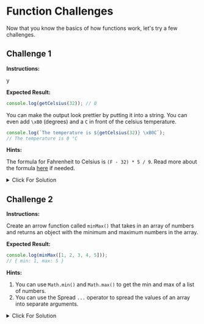 # Function Challenges

Now that you know the basics of how functions work, let's try a few challenges.

## Challenge 1

**Instructions:**

y

**Expected Result:**

```JavaScript
console.log(getCelsius(32)); // 0
```

You can make the output look prettier by putting it into a string. You can even add `\xB0` (degrees) and a `C` in front of the celsius temperature.

```JavaScript
console.log(`The temperature is ${getCelsius(32)} \xB0C`);
// The temperature is 0 °C
```

**Hints:**

The formula for Fahrenheit to Celsius is `(F - 32) * 5 / 9`. Read more about the formula [here](https://www.cuemath.com/fahrenheit-to-celsius-formula/) if needed.

<details>
  <summary>Click For Solution</summary>
  
```JavaScript
//Solution Here
const getCelsius = (fahrenheit) => (fahrenheit - 32) * (5 / 9);

console.log(`The temperature is ${getCelsius(32)} \xB0C`);

````

</details>


## Challenge 2

**Instructions:**

Create an arrow function called `minMax()` that takes in an array of numbers and returns an object with the minimum and maximum numbers in the array.

**Expected Result:**

```JavaScript
console.log(minMax([1, 2, 3, 4, 5]));
// { min: 1, max: 5 }
````

**Hints:**

1.  You can use `Math.min()` and `Math.max()` to get the min and max of a list of numbers.
2.  You can use the Spread `...` operator to spread the values of an array into separate arguments.

<details>
  <summary>Click For Solution</summary>
  
  ```JavaScript

//Solution

```
const minMax = (num) => ({
min: Math.min(...num),
max: Math.max(...num),
});

console.log(minMax([1, 2, 3, 4, 5]));

```

</details>

## Challenge 3

Create an IIFE (Immediately Invoked Function Expression) that takes in the length and width of a rectangle outputs it to the console in a message as soon as the page loads.

**Expected Result:**

```JavaScript
// On page load
The area of a rectangle with a length of 10 and a width of 5 is 50.
```

**Hints:**

1.  The area of a rectangle is `length * width`. These should get passed into the IIFE as arguments.
2.  You do not have to return anything from this function, just log to the console.

<details>
  <summary>Click For Solution</summary>
  
  ```JavaScript
//Solution

(function () {
const length = 10;
const width = 5;
const area = (length \* width);

console.log(
`The area of a rectangle with a length of ${length} and a width of ${width} is ${area}.`
);
})();

```
</details>
```
